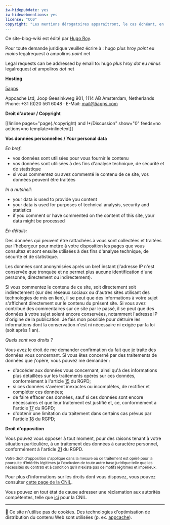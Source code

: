 ```yaml
---
iw-hidepubdate: yes
iw-hidewebmentions: yes
license: "CC0"
copyright: "Les mentions dérogatoires apparaîtront, le cas échéant, en bas de chaque page comme ceci.    This is how derogations (if any) will appear."
...
```



Ce site-blog-wiki est édité par [Hugo Roy](/hugo/).

Pour toute demande juridique veuillez écrire à :
hugo *plus* hroy *point* eu *moins* legalrequest *à* ampoliros *point* net

Legal requests can be addressed by email to: 
hugo *plus* hroy *dot* eu *minus* legalrequest *at* ampoliros *dot* net

**Hosting**

[5apps](https://5apps.com/about).

Appcache Ltd, Joop Geesinkweg 901, 1114 AB Amsterdam, Netherlands  
Phone: +31 (0)20 561 6048 · E-Mail: mail@5apps.com 

**Droit d'auteur / Copyright**

[[!inline pages="page(./copyright) and !*/Discussion" show="0" feeds=no actions=no template=inlinetext]]


**Vos données personnelles / Your personal data**

*En bref*:

-  vos données sont utilisées pour vous fournir le contenu
-  vos données sont utilisées à des fins d'analyse technique, de sécurité et de statistique
-  si vous commentez ou avez commenté le contenu de ce site, vos données peuvent être traitées

*In a nutshell*:

-  your data is used to provide you content
-  your data is used for purposes of technical analysis, security and statistics
-  if you comment or have commented on the content of this site, your data might be processed

*En détails:*

Des données qui peuvent être rattachées à vous sont collectées et traitées par l'hébergeur pour mettre à votre disposition les pages que vous consultez et sont ensuite utilisées à des fins d'analyse technique, de sécurité et de statistique.

Les données sont anonymisées après un bref instant (l'adresse IP n'est conservée que tronquée et ne permet plus aucune identification d'une personne, directement ou indirectement). 

Si vous commentez le contenu de ce site, soit directement soit indirectement (sur des réseaux sociaux ou d'autres sites utilisant des technologies de mis en lien), il se peut que des informations à votre sujet s'affichent directement sur le contenu du présent site. Si vous avez contribué des commentaires sur ce site par le passé, il se peut que des données à votre sujet soient encore conservées, notamment l'adresse IP d'origine de la publication. Je fais mon possible pour détruire les informations dont la conservation n'est ni nécessaire ni exigée par la loi (soit après 1 an).

*Quels sont vos droits ?*

Vous avez le droit de me demander confirmation du fait que je traite des données vous concernant. Si vous êtes concerné par des traitements de données que j'opère, vous pouvez me demander :

<ul>
<li>d'accéder aux données vous concernant, ainsi qu'à des informations plus détaillées sur les traitements opérés sur ces données, conformément à l'article <a href="https://gdpr.eu.org/art/15/">15</a> du RGPD;</li>
<li>si ces données s'avèrent inexactes ou incomplètes, de rectifier et compléter ces données;</li>
<li>de faire effacer ces données, sauf si ces données sont encore nécessaires et que leur traitement est justifié et, ce, conformément à l'article <a href="https://gdpr.eu.org/art/17/">17</a> du RGPD;</li>
<!-- <li>d'obtenir la portabilité de certaines de vos données dans un format structuré, couramment utilisé et lisible par machine, conformément à l'article <a href="https://gdpr.eu.org/art/20/">20</a> du RGPD;</li> -->
<li>d'obtenir une limitation du traitement dans certains cas prévus par l'article <a href="https://gdpr.eu.org/art/18/">18</a> du RGPD;</li>
</ul>

<div class="conspicuous">
<p>
    <strong>Droit d'opposition</strong>
</p>

<p>
    Vous pouvez vous opposer à tout moment, pour des raisons tenant à votre situation particulière, à un traitement des données à caractère personnel, conformément à l'article <a href="https://gdpr.eu.org/art/21/">21</a> du RGPD.
</p>
<p><small>Votre droit d'opposition s'applique dans la mesure où ce traitement est opéré pour la poursuite d'intérêts légitimes (à l'exclusion de toute autre base juridique telle que les nécessités du contrat) et à condition qu'il n'existe pas de motifs légitimes et impérieux.</small>
</p>
</div>


Pour plus d'informations sur les droits dont vous disposez, vous pouvez consulter <a href="https://www.cnil.fr/fr/les-droits-pour-maitriser-vos-donnees-personnelles">cette page de la CNIL</a>.

Vous pouvez en tout état de cause adresser une réclamation aux autorités compétentes, telle que <a href="https://www.cnil.fr/fr/agir">ici</a> pour la CNIL.

----

🍪 Ce site n'utilise pas de cookies. Des technologies d'optimisation de distribution du contenu Web sont utilisées (p. ex. [appcache](http://dev.w3.org/html5/spec/offline.html)).

